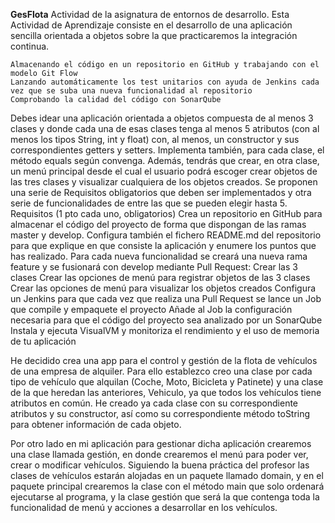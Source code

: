 **GesFlota**
Actividad de la asignatura de entornos de desarrollo.
Esta Actividad de Aprendizaje consiste en el desarrollo de una aplicación sencilla orientada a objetos sobre la que practicaremos la integración continua.

    Almacenando el código en un repositorio en GitHub y trabajando con el modelo Git Flow
    Lanzando automáticamente los test unitarios con ayuda de Jenkins cada vez que se suba una nueva funcionalidad al repositorio
    Comprobando la calidad del código con SonarQube

Debes idear una aplicación orientada a objetos compuesta de al menos 3 clases y donde cada una de esas clases tenga al menos 5 atributos
(con al menos los tipos String, int y float) con, al menos, un constructor y sus correspondientes getters y setters. Implementa también, 
para cada clase, el método equals según convenga.
Además, tendrás que crear, en otra clase, un menú principal desde el cual el usuario podrá escoger crear objetos de las tres clases y 
visualizar cualquiera de los objetos creados.
Se proponen una serie de Requisitos obligatorios que deben ser implementados y otra serie de funcionalidades de entre las que se pueden elegir hasta 5.
Requisitos (1 pto cada uno, obligatorios)
Crea un repositorio en GitHub para almacenar el código del proyecto de forma que dispongan de las ramas master y develop. Configura también 
el fichero README.md del repositorio para que explique en que consiste la aplicación y enumere los puntos que has realizado.
Para cada nueva funcionalidad se creará una nueva rama feature y se fusionará con develop mediante Pull Request:
    Crear las 3 clases
    Crear las opciones de menú para registrar objetos de las 3 clases
    Crear las opciones de menú para visualizar los objetos creados
Configura un Jenkins para que cada vez que realiza una Pull Request se lance un Job que compile y empaquete el proyecto
Añade al Job la configuración necesaria para que el código del proyecto sea analizado por un SonarQube
Instala y ejecuta VisualVM y monitoriza el rendimiento y el uso de memoria de tu aplicación

He decidido crea una app para el control y gestión de la flota de vehículos de una empresa de alquiler. Para ello establezco creo una clase
por cada tipo de vehículo que alquilan (Coche, Moto, Bicicleta y Patinete) y una clase de la que heredan las anteriores, Vehiculo, ya que todos los vehículos tiene atributos en común.
He creado ya cada clase con su correspondiente atributos y su constructor, así como su correspondiente método toString para obtener información de cada objeto.

Por otro lado en mi aplicación para gestionar dicha aplicación crearemos una clase llamada gestión, en donde crearemos el menú para poder ver, crear o
modificar vehículos.
Siguiendo la buena práctica del profesor las clases de vehículos estarán alojadas en un paquete llamado domain, y en el paquete principal crearemos 
la clase con el método main que solo ordenará ejecutarse al programa, y la clase gestión que será la que contenga toda la funcionalidad de menú y acciones
a desarrollar en los vehículos.

